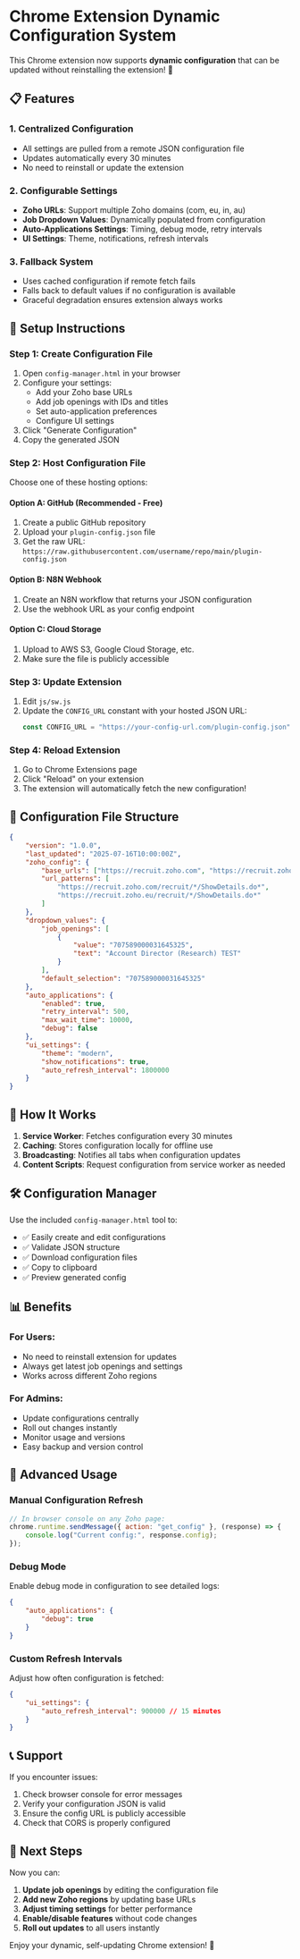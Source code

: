 # Chrome Extension Dynamic Configuration System

This Chrome extension now supports **dynamic configuration** that can be updated without reinstalling the extension! 🎉

## 📋 Features

### 1. **Centralized Configuration**

- All settings are pulled from a remote JSON configuration file
- Updates automatically every 30 minutes
- No need to reinstall or update the extension

### 2. **Configurable Settings**

- **Zoho URLs**: Support multiple Zoho domains (com, eu, in, au)
- **Job Dropdown Values**: Dynamically populated from configuration
- **Auto-Applications Settings**: Timing, debug mode, retry intervals
- **UI Settings**: Theme, notifications, refresh intervals

### 3. **Fallback System**

- Uses cached configuration if remote fetch fails
- Falls back to default values if no configuration is available
- Graceful degradation ensures extension always works

## 🚀 Setup Instructions

### Step 1: Create Configuration File

1. Open `config-manager.html` in your browser
2. Configure your settings:
   - Add your Zoho base URLs
   - Add job openings with IDs and titles
   - Set auto-application preferences
   - Configure UI settings
3. Click "Generate Configuration"
4. Copy the generated JSON

### Step 2: Host Configuration File

Choose one of these hosting options:

#### Option A: GitHub (Recommended - Free)

1. Create a public GitHub repository
2. Upload your `plugin-config.json` file
3. Get the raw URL: `https://raw.githubusercontent.com/username/repo/main/plugin-config.json`

#### Option B: N8N Webhook

1. Create an N8N workflow that returns your JSON configuration
2. Use the webhook URL as your config endpoint

#### Option C: Cloud Storage

1. Upload to AWS S3, Google Cloud Storage, etc.
2. Make sure the file is publicly accessible

### Step 3: Update Extension

1. Edit `js/sw.js`
2. Update the `CONFIG_URL` constant with your hosted JSON URL:
   ```javascript
   const CONFIG_URL = "https://your-config-url.com/plugin-config.json";
   ```

### Step 4: Reload Extension

1. Go to Chrome Extensions page
2. Click "Reload" on your extension
3. The extension will automatically fetch the new configuration!

## 📁 Configuration File Structure

```json
{
	"version": "1.0.0",
	"last_updated": "2025-07-16T10:00:00Z",
	"zoho_config": {
		"base_urls": ["https://recruit.zoho.com", "https://recruit.zoho.eu"],
		"url_patterns": [
			"https://recruit.zoho.com/recruit/*/ShowDetails.do*",
			"https://recruit.zoho.eu/recruit/*/ShowDetails.do*"
		]
	},
	"dropdown_values": {
		"job_openings": [
			{
				"value": "707589000031645325",
				"text": "Account Director (Research) TEST"
			}
		],
		"default_selection": "707589000031645325"
	},
	"auto_applications": {
		"enabled": true,
		"retry_interval": 500,
		"max_wait_time": 10000,
		"debug": false
	},
	"ui_settings": {
		"theme": "modern",
		"show_notifications": true,
		"auto_refresh_interval": 1800000
	}
}
```

## 🔄 How It Works

1. **Service Worker**: Fetches configuration every 30 minutes
2. **Caching**: Stores configuration locally for offline use
3. **Broadcasting**: Notifies all tabs when configuration updates
4. **Content Scripts**: Request configuration from service worker as needed

## 🛠️ Configuration Manager

Use the included `config-manager.html` tool to:

- ✅ Easily create and edit configurations
- ✅ Validate JSON structure
- ✅ Download configuration files
- ✅ Copy to clipboard
- ✅ Preview generated config

## 📊 Benefits

### For Users:

- No need to reinstall extension for updates
- Always get latest job openings and settings
- Works across different Zoho regions

### For Admins:

- Update configurations centrally
- Roll out changes instantly
- Monitor usage and versions
- Easy backup and version control

## 🔧 Advanced Usage

### Manual Configuration Refresh

```javascript
// In browser console on any Zoho page:
chrome.runtime.sendMessage({ action: "get_config" }, (response) => {
	console.log("Current config:", response.config);
});
```

### Debug Mode

Enable debug mode in configuration to see detailed logs:

```json
{
	"auto_applications": {
		"debug": true
	}
}
```

### Custom Refresh Intervals

Adjust how often configuration is fetched:

```json
{
	"ui_settings": {
		"auto_refresh_interval": 900000 // 15 minutes
	}
}
```

## 📞 Support

If you encounter issues:

1. Check browser console for error messages
2. Verify your configuration JSON is valid
3. Ensure the config URL is publicly accessible
4. Check that CORS is properly configured

## 🎯 Next Steps

Now you can:

1. **Update job openings** by editing the configuration file
2. **Add new Zoho regions** by updating base URLs
3. **Adjust timing settings** for better performance
4. **Enable/disable features** without code changes
5. **Roll out updates** to all users instantly

Enjoy your dynamic, self-updating Chrome extension! 🚀
